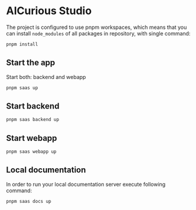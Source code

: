 # AICurious Studio

The project is configured to use pnpm workspaces, which means that you can install `node_modules` of all packages in
repository, with single command:

```sh
pnpm install
```

## Start the app

Start both: backend and webapp

```sh
pnpm saas up
```

## Start backend

```sh
pnpm saas backend up
```

## Start webapp

```sh
pnpm saas webapp up
```

## Local documentation

In order to run your local documentation server execute following command:

```sh
pnpm saas docs up
```
